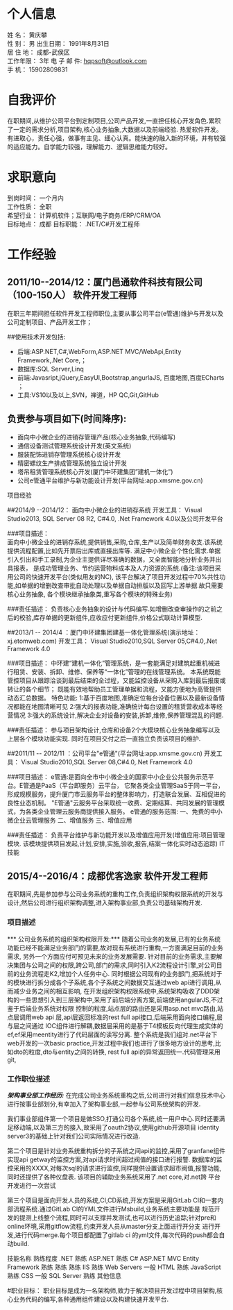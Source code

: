 # 个人信息

姓 名： 黄庆攀  
性 别： 男 
出生日期： 1991年8月31日  
居 住 地： 成都-武侯区  
工作年限： 3年 
电 子 邮 件: hqpsoft@outlook.com  
手 机： 15902809831 
# 自我评价

在职期间,从维护公司平台到定制项目,公司产品开发,一直担任核心开发角色.累积了一定的需求分析,项目架构,核心业务抽象,大数据以及前端经验. 热爱软件开发。
有进取心，责任心强，做事有主见、细心认真。能快速的融入新的环境，并有较强的适应能力。自学能力较强，理解能力、逻辑思维能力较好。 

# 求职意向

到岗时间： 一个月内  
工作性质： 全职  
希望行业： 计算机软件；互联网/电子商务/ERP/CRM/OA  
目标地点： 成都 目标职能： .NET/C#开发工程师 

# 工作经验

## 2011/10--2014/12：厦门邑通软件科技有限公司（100-150人） 软件开发工程师
在职三年期间担任软件开发工程师职位,主要从事公司平台(e管通)维护与开发以及公司定制项目、产品开发工作； 

##使用技术开发包括: 
* 后端:ASP.NET,C#,WebForm,ASP.NET MVC/WebApi,Entity Framework,.Net Core,； 
* 数据库:SQL Server,Linq 
* 前端:Javasript,jQuery,EasyUI,Bootstrap,angurlaJS, 百度地图,百度ECharts ； 
* 工具:VS10以及以上,SVN，禅道，HP QC,Git,GitHub
 
## 负责参与项目如下(时间降序): 
* 面向中小微企业的进销存管理产品(核心业务抽象,代码编写)
* 通信设备测试管理系统设计开发(英文系统) 
* 服装配饰进销存管理系统核心设计开发 
* 精密螺纹生产排成管理系统独立设计开发 
* 塔吊租赁管理系统核心开发(厦门中环建集团”建机一体化”) 
* 公司e管通平台维护与新功能设计开发(平台网址:app.xmsme.gov.cn) 

项目经验

##2014/9 --2014/12：
面向中小微企业的进销存系统 开发工具： Visual Studio2013, SQL Server 08 R2, C#4.0, .Net Framework 4.0以及公司开发平台

###项目描述：   
面向中小微企业的进销存系统,提供销售,采购,仓库,生产以及简单财务收支.该系统提供流程配置,比如先开票后出库或直接出库等.
满足中小微企业个性化需求.单据引入引出和手工录制,为企业主提供详尽准确的数据，又全面智能地分析业务并出具报表，
是成功管理业务、节约运营物料成本及人力资源的系统.(备注:该项目采用公司的快速开发平台(类似用友的NC),
该平台解决了项目开发过程中70%共性功能,如单据的增删改查审批自动处理以及单据自动排版以及回写上游单据.故只需要核心业务抽象,
各个模块继承抽象类,重写各个模块的特殊业务)  

###责任描述：
负责核心业务抽象的设计与代码编写.如增删改查审操作的之前之后的校验,库存单据的更新组件,应收应付更新组件,价格公式联动计算模型. 

##2013/1 -- 2014/4 ：厦门中环建集团建基一体化管理系统(演示地址：xj.etomweb.com) 
开发工具： Visual Studio2010,SQL Server 05,C#4.0,.Net Framework 4.0 

###项目描述： 
中环建“建机一体化”管理系统，是一套能满足对建筑起重机械进行租赁、安装、拆卸、维修、保养等“一体化”管理的在线管理系统。
本系统既能管控项目从跟踪洽谈到最后结束的全过程，又能监控设备从采购入库到最后报废或转让的各个细节；
既能有效地帮助员工管理单据和流程，又能方便地为高管提供动态汇总数据。
特色功能: 
1:基于百度地图,准确定位每台设备位置以及最新设备情况都能在地图清晰可见
2:强大的报表功能,准确统计每台设置的租赁营收成本等经营情况
3:强大的系统设计,解决企业对设备的安装,拆卸,维修,保养管理混乱的问题. 

###责任描述： 
参与项目架构设计,仓库和设备2个大模块核心业务抽象编写以及上层各个模块功能实现. 
同时在项目交付之后一直独立负责该项目的维护. 

##2011/11 -- 2012/11 ：公司平台"e管通"(平台网址:app.xmsme.gov.cn) 
开发工具： Visual Studio2010,SQL Server 08,C#4.0,.Net Framework 4.0 

###项目描述： 
e管通:是面向全市中小微企业的国家中小企业公共服务示范平台。E管通是PaaS（平台即服务）云平台，
它聚各类企业管理SaaS于同一平台，形成规模服务，提升厦门市云服务平台的整体影响力，打造联合发展、互相促进的良性业态机制。
"E管通"云服务平台采取统一收费、定期结算、共同发展的管理模式，为各类企业管理云服务商提供接入服务。
e管通的服务范围: 一、免费的中小微企业云管理服务 二、增值服务 三、增值应用 

###责任描述： 
负责平台维护与新功能开发以及增值应用开发(增值应用:项目管理模块.
该模块提供项目发起,计划,安排,实施,验收,报告,结案一体化实时动态追踪) IT技能


## 2015/4--2016/4：成都优客逸家  软件开发工程师
在职期间,先是参加参与公司业务系统的重构工作,负责组织架构权限系统的开发与设计,然后公司进行组织架构调整,进入架构事业部,负责公司基础架构开发.

### 项目描述
*** 公司业务系统的组织架构权限开发:*** 随着公司业务的发展,已有的业务系统功能已经不能满足业务部门的需要,故对现有系统进行重构,一方面满足目前的业务需求,
另外一个方面应付可预见未来的业务发展需要.
针对目前的业务需求,主要解决集团与公司之间的权限,跨公司,部门的需求,同时引入K2流程设计引擎,对公司目前的业务流程走K2,增加个人任务中心.
同时根据公司现有的业务部门,把系统对于的模块进行拆分成各个子系统,各个子系统之间数据交互通过web api进行调用,从而减少业务之间的相互影响,
在开发组织架构权限系统中,系统架构吸收了DDD架构的一些思想引入到三层架构中,采用了前后端分离方案,前端使用angularJS,不过鉴于后端业务系统对权限
控制的粒度,站点层的路由还是采用asp.net mvc路由,站点层调用web api 层,api层返回标准的rest full api接口,后端采用面向接口编程,层与层之间通过
IOC组件进行解耦,数据层采用的是基于T4模板反向代理生成实体的ef,ef采用meentity进行了代码层面的读写分离.
整个系统是我们组对.net平台下web开发的一次basic practice,开发过程中我们也进行了很多地方设计的思考,比如dto的粒度,dto与entity之间的转换,
rest full api的异常返回统一.代码管理采用git,

### 工作职位描述
***架构事业部工作经历:*** 在完成公司业务系统重构之后,公司进行对我们信息技术中心进行按事业部划分,有幸加入了架构事业部,一起参与公司系统架构的开发. 

我们事业部组件第一个项目是做SSO,打通公司各个系统,统一用户中心.同时还要满足移动端,以及第三方的接入,故采用了oauth2协议,使用github开源项目
identity server3的基础上针对我们公司实际情况进行改造. 

第二个项目是针对业务系统重构拆分的子系统之间api的监控,采用了granfane组件实现api getway的监控方案,对api请求时间超过阀值的接口进行报警.
数据库的监控采用的XXXX,对每次sql的请求进行监控,同样提供设置请求超市阀值,报警功能,同时还提供了各种仪盘表. 该项目的辅助业务系统采用了.net core,对.net跨
平台开发进行一次尝试

第三个项目是面向开发人员的系统,CI,CD系统,开发方案是采用GitLab CI和一套内部流程系统.通过GitLab CI的YML文件进行Msbuild,业务系统主要功能是
规范开发的提测上线整个流程,同时可以支撑并发测试,也可以进行历史追踪;针对pre和online环境,采用gitflow流程,约束开发人员从master分支上面进行开分支
进行开发,进行代码merge.每个项目都配置了gitlab ci 的yml文件,每次代码的push都会自动build.






技能名称 
熟练程度
 .NET 
 熟练 ASP.NET 熟练 C# ASP.NET MVC Entity Framework 熟练 熟练 熟练 IIS 熟练 Web Servers 
 一般 HTML 熟练 JavaScript 熟练 CSS 一般 SQL Server 熟练 其他信息

#职业目标： 
职业目标是成为一名架构师,致力于解决项目开发过程中项目架构,核心业务代码的编写,各种通用组件建设以及构建快速开发平台.